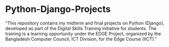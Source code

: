 # Python-Django-Projects
"This repository contains my midterm and final projects on Python (Django), developed as part of the Digital Skills Training initiative for students. The training is a learning opportunity under the EDGE Project, organized by the Bangladesh Computer Council, ICT Division, for the Edge Course (IICT)."
